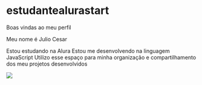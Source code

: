 # estudantealurastart
Boas vindas ao meu perfil 

Meu nome é Julio Cesar

Estou estudando na Alura
Estou me desenvolvendo na linguagem JavaScript
Utilizo esse espaço para minha organização e compartilhamento dos meu projetos desenvolvidos

![]([https://media1.tenor.com/m/M8ST7LhrFDUAAAAd/bleach-hirako-shinji.gif](https://media1.tenor.com/m/M8ST7LhrFDUAAAAd/bleach-hirako-shinji.gif))
